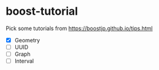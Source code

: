 # boost-tutorial

Pick some tutorials from https://boostjp.github.io/tips.html

- [X] Geometry
- [ ] UUID
- [ ] Graph
- [ ] Interval

